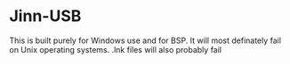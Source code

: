 # Jinn-USB
This is built purely for Windows use and for BSP. It will most definately fail on Unix operating systems.
.lnk files will also probably fail
